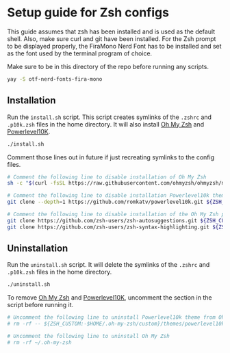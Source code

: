 # Setup guide for Zsh configs

This guide assumes that zsh has been installed and is used as the default shell. Also, make sure curl and git have been installed.
For the Zsh prompt to be displayed properly, the FiraMono Nerd Font has to be installed and set as the font used by the terminal program of choice.

Make sure to be in this directory of the repo before running any scripts.

```sh
yay -S otf-nerd-fonts-fira-mono
```

## Installation
Run the `install.sh` script. This script creates symlinks of the `.zshrc` and `.p10k.zsh` files in the home directory. It will also install [Oh My Zsh](https://github.com/ohmyzsh/ohmyzsh) and [Powerlevel10K](https://github.com/romkatv/powerlevel10k).

```sh
./install.sh
```
Comment those lines out in future if just recreating symlinks to the config files.

```sh
# Comment the following line to disable installation of Oh My Zsh
sh -c "$(curl -fsSL https://raw.githubusercontent.com/ohmyzsh/ohmyzsh/master/tools/install.sh)"

# Comment the following line to disable installation Powerlevel10k theme from Oh My Zsh
git clone --depth=1 https://github.com/romkatv/powerlevel10k.git ${ZSH_CUSTOM:-$HOME/.oh-my-zsh/custom}/themes/powerlevel10k

# Comment the following line to disable installation of the Oh My Zsh plugins
git clone https://github.com/zsh-users/zsh-autosuggestions.git ${ZSH_CUSTOM:-$HOME/.oh-my-zsh/custom}/plugins/zsh-autosuggestions
git clone https://github.com/zsh-users/zsh-syntax-highlighting.git ${ZSH_CUSTOM:-$HOME/.oh-my-zsh/custom}/plugins/zsh-syntax-highlighting
```

## Uninstallation
Run the `uninstall.sh` script. It will delete the symlinks of the `.zshrc` and `.p10k.zsh` files in the home directory. 

```sh
./uninstall.sh
```

To remove [Oh My Zsh](https://github.com/ohmyzsh/ohmyzsh) and [Powerlevel10K](https://github.com/romkatv/powerlevel10k), uncomment the section in the script before running it.

```sh
# Uncomment the following line to uninstall Powerlevel10k theme from Oh My Zsh
# rm -rf -- ${ZSH_CUSTOM:-$HOME/.oh-my-zsh/custom}/themes/powerlevel10k

# Uncomment the following line to uninstall Oh My Zsh
# rm -rf ~/.oh-my-zsh
```
